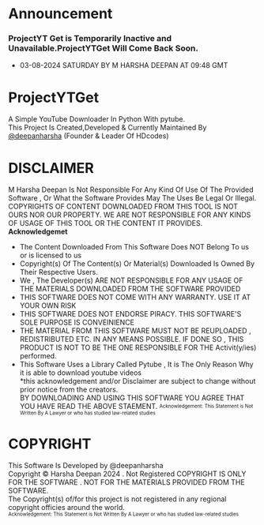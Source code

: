 # Announcement
### ProjectYT Get is Temporarily Inactive and Unavailable.ProjectYTGet Will Come Back Soon.
- 03-08-2024 SATURDAY BY M HARSHA DEEPAN AT 09:48 GMT
# ProjectYTGet
A Simple YouTube Downloader In Python With pytube.  
This Project Is Created,Developed & Currently Maintained By [@deepanharsha](https://github.com/deepanharsha) (Founder & Leader Of HDcodes)
# DISCLAIMER
M Harsha Deepan Is Not Responsible For Any Kind Of Use Of The Provided Software , Or What the Software Provides May The Uses Be Legal Or Illegal.
COPYRIGHTS OF CONTENT DOWNLOADED FROM THIS TOOL IS NOT OURS NOR OUR PROPERTY. WE ARE NOT RESPONSIBLE FOR ANY KINDS OF USAGE OF THIS TOOL OR THE CONTENT IT PROVIDES.
**Acknowledgemet**
- The Content Downloaded From This Software Does NOT Belong To us or is licensed to us  
- Copyright(s) Of The Content(s) Or Material(s) Downloaded Is Owned By Their Respective Users.  
- We , The Developer(s) ARE NOT RESPONSIBLE FOR ANY USAGE OF THE MATERIALS DOWNLOADED FROM THE SOFTWARE PROVIDED  
- THIS SOFTWARE DOES NOT COME WITH ANY WARRANTY. USE IT AT YOUR OWN RISK  
- THIS SOFTWARE DOES NOT ENDORSE PIRACY. THIS SOFTWARE'S SOLE PURPOSE IS CONVEINIENCE  
- THE MATERIAL FROM THIS SOFTWARE MUST NOT BE REUPLOADED , REDISTRIBUTED ETC. IN ANY MEANS POSSIBLE. IF DONE SO , THIS PRODUCT IS NOT TO BE THE ONE RESPONSIBLE FOR THE Activit(y/ies) performed.  
- This Software Uses a Library Called Pytube , It is The Only Reason Why it is able to download youtube videos  
*this acknowledgement and/or Disclaimer are subject to change without prior notice from the creators.  
BY DOWNLOADING AND USING THIS SOFTWARE YOU AGREE THAT YOU HAVE READ THE ABOVE STAEMENT.
<sup><sub>Acknowledgement: This Statement is Not Written By A Lawyer or who has studied law-related studies</sub></sup>

# COPYRIGHT
This Software Is Developed by @deepanharsha  
Copyright © Harsha Deepan 2024  . Not Registered
COPYRIGHT IS ONLY FOR THE SOFTWARE . NOT FOR THE MATERIALS PROVIDED FROM THE SOFTWARE.  
The Copyright(s) of/for this project is not registered in any regional copyright officies around the world.  
<sup><sub>Acknowledgement: This Statement is Not Written By A Lawyer or who has studied law-related studies</sub></sup>
